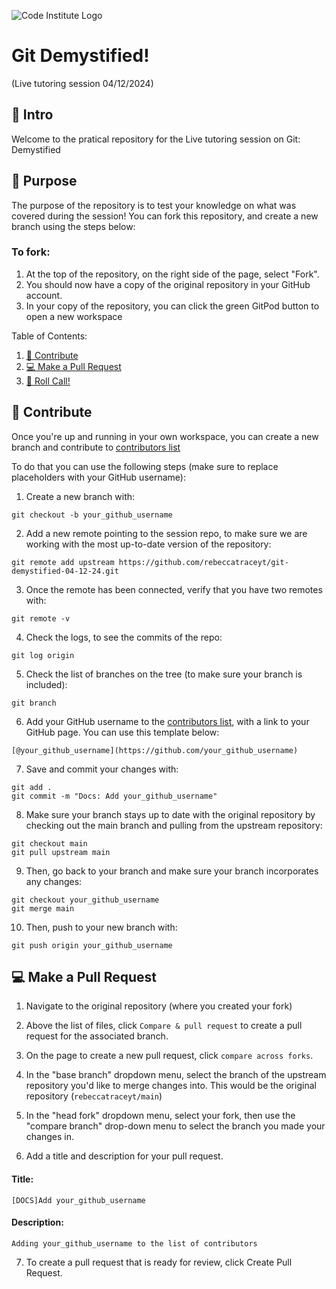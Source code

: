 ![Code Institute Logo](https://codeinstitute.s3.amazonaws.com/fullstack/ci_logo_small.png)
# Git Demystified!
(Live tutoring session 04/12/2024)

## 👋 Intro
Welcome to the pratical repository for the Live tutoring session on Git: Demystified

## 🎯 Purpose
The purpose of the repository is to test your knowledge on what was covered during the session!
You can fork this repository, and create a new branch using the steps below:

### To fork:
1. At the top of the repository, on the right side of the page, select "Fork".
2. You should now have a copy of the original repository in your GitHub account.
3. In your copy of the repository, you can click the green GitPod button to open a new workspace

Table of Contents:
1. [🤝 Contribute](#-contribute)
2. [💻 Make a Pull Request](#-make-a-pull-request)
3. [📢 Roll Call!](CONTRIBUTORS.md)

## 🤝 Contribute
Once you're up and running in your own workspace, you can create a new branch and contribute to [contributors list](./CONTRIBUTORS.md) 

To do that you can use the following steps (make sure to replace placeholders with your GitHub username):
1. Create a new branch with:
```
git checkout -b your_github_username
```
2. Add a new remote pointing to the session repo, to make sure we are working with the most up-to-date version of the repository:
```
git remote add upstream https://github.com/rebeccatraceyt/git-demystified-04-12-24.git
```
3. Once the remote has been connected, verify that you have two remotes with:
```
git remote -v 
```
4. Check the logs, to see the commits of the repo:
```
git log origin
```

5. Check the list of branches on the tree (to make sure your branch is included):
```
git branch
```

6. Add your GitHub username to the [contributors list](./CONTRIBUTORS.md), with a link to your GitHub page. You can use this template below:
```
[@your_github_username](https://github.com/your_github_username)
```

7. Save and commit your changes with:
```
git add .
git commit -m "Docs: Add your_github_username"
```

8. Make sure your branch stays up to date with the original repository by checking out the main branch and pulling from the upstream repository:
```
git checkout main
git pull upstream main
```

9. Then, go back to your branch and make sure your branch incorporates any changes:
```
git checkout your_github_username
git merge main
```

10. Then, push to your new branch with:
```
git push origin your_github_username
```

## 💻 Make a Pull Request

1. Navigate to the original repository (where you created your fork)

2. Above the list of files,  click `Compare & pull request` to create a pull request for the associated branch.

3. On the page to create a new pull request, click `compare across forks`.

4. In the "base branch" dropdown menu, select the branch of the upstream repository you'd like to merge changes into. This would be the original repository (`rebeccatraceyt/main`)

5. In the "head fork" dropdown menu, select your fork, then use the "compare branch" drop-down menu to select the branch you made your changes in.

6. Add a title and description for your pull request.
#### Title:
```
[DOCS]Add your_github_username
```

#### Description:
```
Adding your_github_username to the list of contributors
```
7. To create a pull request that is ready for review, click Create Pull Request.